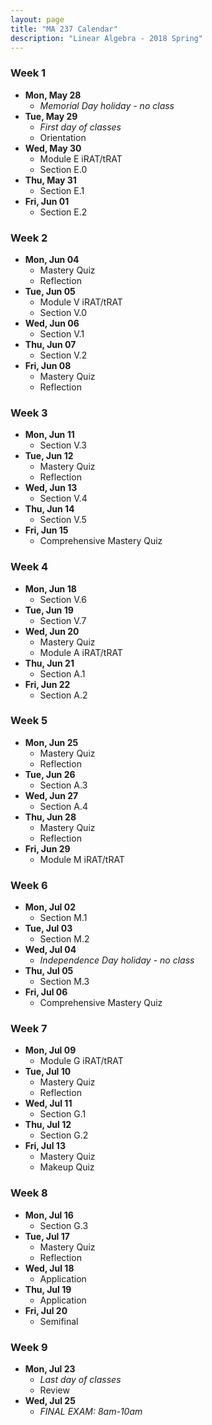 ```yaml
---
layout: page
title: "MA 237 Calendar"
description: "Linear Algebra - 2018 Spring"
---
```


### Week 1

- **Mon, May 28**
    - *Memorial Day holiday - no class*
- **Tue, May 29**
    - *First day of classes*
    - Orientation
- **Wed, May 30**
    - Module E iRAT/tRAT
    - Section E.0
- **Thu, May 31**
    - Section E.1
- **Fri, Jun 01**
    - Section E.2

### Week 2

- **Mon, Jun 04**
  - Mastery Quiz
  - Reflection
- **Tue, Jun 05**
  - Module V iRAT/tRAT
  - Section V.0
- **Wed, Jun 06**
  - Section V.1
- **Thu, Jun 07**
  - Section V.2
- **Fri, Jun 08**
  - Mastery Quiz
  - Reflection

### Week 3

- **Mon, Jun 11**
  - Section V.3
- **Tue, Jun 12**
  - Mastery Quiz
  - Reflection
- **Wed, Jun 13**
  - Section V.4
- **Thu, Jun 14**
  - Section V.5
- **Fri, Jun 15**
  - Comprehensive Mastery Quiz

### Week 4

- **Mon, Jun 18**
  - Section V.6
- **Tue, Jun 19**
  - Section V.7
- **Wed, Jun 20**
  - Mastery Quiz
  - Module A iRAT/tRAT
- **Thu, Jun 21**
  - Section A.1
- **Fri, Jun 22**
  - Section A.2

### Week 5

- **Mon, Jun 25**
  - Mastery Quiz
  - Reflection
- **Tue, Jun 26**
  - Section A.3
- **Wed, Jun 27**
  - Section A.4
- **Thu, Jun 28**
  - Mastery Quiz
  - Reflection
- **Fri, Jun 29**
  - Module M iRAT/tRAT

### Week 6

- **Mon, Jul 02**
  - Section M.1
- **Tue, Jul 03**
  - Section M.2
- **Wed, Jul 04**
  - *Independence Day holiday - no class*
- **Thu, Jul 05**
  - Section M.3
- **Fri, Jul 06**
  - Comprehensive Mastery Quiz

### Week 7

- **Mon, Jul 09**
  - Module G iRAT/tRAT
- **Tue, Jul 10**
  - Mastery Quiz
  - Reflection
- **Wed, Jul 11**
  - Section G.1
- **Thu, Jul 12**
  - Section G.2
- **Fri, Jul 13**
  - Mastery Quiz
  - Makeup Quiz

### Week 8

- **Mon, Jul 16**
  - Section G.3
- **Tue, Jul 17**
  - Mastery Quiz
  - Reflection
- **Wed, Jul 18**
  - Application
- **Thu, Jul 19**
  - Application
- **Fri, Jul 20**
  - Semifinal 

### Week 9

- **Mon, Jul 23**
  - *Last day of classes*
  - Review
- **Wed, Jul 25**
  - *FINAL EXAM: 8am-10am*
